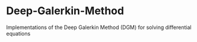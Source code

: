 # Deep-Galerkin-Method
Implementations of the Deep Galerkin Method (DGM) for solving differential equations
